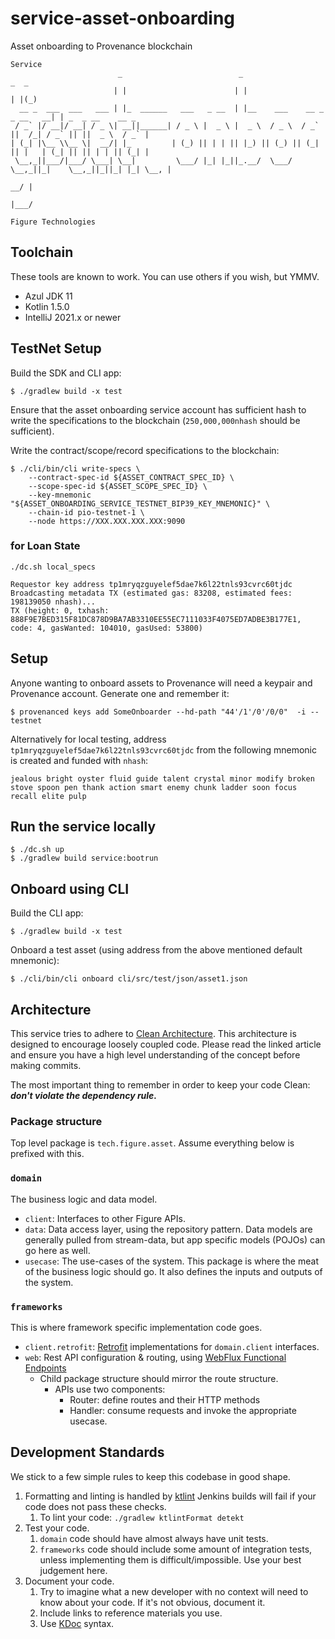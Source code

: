 # service-asset-onboarding

Asset onboarding to Provenance blockchain

```
Service
                        _                          _                              _  _               
                       | |                        | |                            | |(_)              
  __ _  ___  ___   ___ | |_  ______   ___   _ __  | |__    ___    __ _  _ __   __| | _  _ __    __ _ 
 / _` |/ __|/ __| / _ \| __||______| / _ \ |  _ \ |  _ \  / _ \  / _` ||  /_| / _` || ||  _ \  / _` |
| (_| |\__ \\__ \|  __/| |_         | (_) || | | || |_) || (_) || (_| || |   | (_| || || | | || (_| |
 \__,_||___/|___/ \___| \__|         \___/ |_| |_||_.__/  \___/  \__,_||_|    \__,_||_||_| |_| \__, |
                                                                                                __/ |
                                                                                               |___/ 

Figure Technologies
```

## Toolchain

These tools are known to work. You can use others if you wish, but YMMV.

- Azul JDK 11
- Kotlin 1.5.0
- IntelliJ 2021.x or newer

## TestNet Setup

Build the SDK and CLI app:
```shell
$ ./gradlew build -x test
```

Ensure that the asset onboarding service account has sufficient hash to write the specifications to the blockchain (`250,000,000nhash` should be sufficient).

Write the contract/scope/record specifications to the blockchain:
```shell
$ ./cli/bin/cli write-specs \
    --contract-spec-id ${ASSET_CONTRACT_SPEC_ID} \
    --scope-spec-id ${ASSET_SCOPE_SPEC_ID} \
    --key-mnemonic "${ASSET_ONBOARDING_SERVICE_TESTNET_BIP39_KEY_MNEMONIC}" \
    --chain-id pio-testnet-1 \
    --node https://XXX.XXX.XXX.XXX:9090
```

### for Loan State

```
./dc.sh local_specs

Requestor key address tp1mryqzguyelef5dae7k6l22tnls93cvrc60tjdc
Broadcasting metadata TX (estimated gas: 83208, estimated fees: 198139050 nhash)...
TX (height: 0, txhash: 888F9E7BED315F81DC878D9BA7AB3310EE55EC7111033F4075ED7ADBE3B177E1, code: 4, gasWanted: 104010, gasUsed: 53800)
```

## Setup

Anyone wanting to onboard assets to Provenance will need a keypair and Provenance account. Generate one and remember it:
```shell
$ provenanced keys add SomeOnboarder --hd-path "44'/1'/0'/0/0"  -i --testnet
```

Alternatively for local testing, address `tp1mryqzguyelef5dae7k6l22tnls93cvrc60tjdc` from the following mnemonic is created and funded with `nhash`:

```
jealous bright oyster fluid guide talent crystal minor modify broken stove spoon pen thank action smart enemy chunk ladder soon focus recall elite pulp
```

## Run the service locally

```shell
$ ./dc.sh up
$ ./gradlew build service:bootrun
```

## Onboard using CLI

Build the CLI app:
```shell
$ ./gradlew build -x test
```

Onboard a test asset (using address from the above mentioned default mnemonic):
```shell
$ ./cli/bin/cli onboard cli/src/test/json/asset1.json
```

## Architecture

This service tries to adhere to [Clean Architecture](https://blog.cleancoder.com/uncle-bob/2012/08/13/the-clean-architecture.html). This architecture is designed to
encourage loosely coupled code. Please read the linked article and ensure you have a high level understanding of the concept before making commits.

The most important thing to remember in order to keep your code Clean: **_don't violate the dependency rule._**

### Package structure

Top level package is `tech.figure.asset`. Assume everything below is prefixed with this.

### `domain`

The business logic and data model.

- `client`: Interfaces to other Figure APIs.
- `data`: Data access layer, using the repository pattern. Data models are generally pulled from stream-data, but
  app specific models (POJOs) can go here as well.
- `usecase`: The use-cases of the system. This package is where the meat of the business logic should go. It also defines the inputs
  and outputs of the system.

### `frameworks`

This is where framework specific implementation code goes.

- `client.retrofit`: [Retrofit](https://square.github.io/retrofit/) implementations for `domain.client` interfaces.
- `web`: Rest API configuration & routing, using [WebFlux Functional Endpoints](https://docs.spring.io/spring-framework/docs/current/reference/html/web-reactive.html#webflux-fn)
  - Child package structure should mirror the route structure.
    - APIs use two components:
      - Router: define routes and their HTTP methods
      - Handler: consume requests and invoke the appropriate usecase.

## Development Standards

We stick to a few simple rules to keep this codebase in good shape.

1. Formatting and linting is handled by [ktlint](https://github.com/pinterest/ktlint)
   Jenkins builds will fail if your code does not pass these checks.
    1. To lint your code: `./gradlew ktlintFormat detekt`
2. Test your code.
    1. `domain` code should have almost always have unit tests.
    2. `frameworks` code should include some amount of integration tests, unless implementing them is difficult/impossible. Use your best judgement here.
3. Document your code.
    1. Try to imagine what a new developer with no context will need to know about your code. If it's not obvious, document it.
    2. Include links to reference materials you use.
    3. Use [KDoc](https://kotlinlang.org/docs/kotlin-doc.html#kdoc-syntax) syntax.
